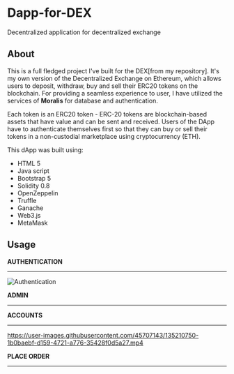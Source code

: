 # Dapp-for-DEX
Decentralized application for decentralized exchange

## About
This is a full fledged project I've built for the DEX[from my repository]. It's my own version of the Decentralized Exchange on Ethereum, which allows users to deposit, withdraw, buy and sell their ERC20 tokens on the blockchain. For providing a seamless experience to user, I have utilized the services of **Moralis** for database and authentication.

Each token is an ERC20 token - ERC-20 tokens are blockchain-based assets that have value and can be sent and received. Users of the DApp have to authenticate themselves first so that they can buy or sell their tokens in a non-custodial marketplace using cryptocurrency (ETH).


This dApp was built using:

* HTML 5
* Java script
* Bootstrap 5
* Solidity 0.8
* OpenZeppelin
* Truffle
* Ganache
* Web3.js
* MetaMask

## Usage
**AUTHENTICATION**
*****
![Authentication](https://user-images.githubusercontent.com/45707143/135210266-ebe4876c-e733-4a30-8de2-2a20e7aa6720.gif)

**ADMIN**
*****

**ACCOUNTS**
*****
https://user-images.githubusercontent.com/45707143/135210750-1b0baebf-d159-4721-a776-35428f0d5a27.mp4


**PLACE ORDER**
*****
